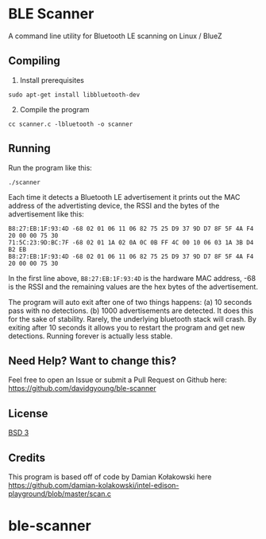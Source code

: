 # BLE Scanner

A command line utility for Bluetooth LE scanning on Linux / BlueZ

## Compiling

1. Install prerequisites

`sudo apt-get install libbluetooth-dev`

2. Compile the program

`cc scanner.c -lbluetooth -o scanner`

## Running

Run the program like this:

`./scanner`

Each time it detects a Bluetooth LE advertisement it prints out the MAC address of the advertisting device, the RSSI and the bytes of the advertisement like this:

```
B8:27:EB:1F:93:4D -68 02 01 06 11 06 82 75 25 D9 37 9D D7 8F 5F 4A F4 20 00 00 75 30
71:5C:23:9D:BC:7F -68 02 01 1A 02 0A 0C 0B FF 4C 00 10 06 03 1A 3B D4 B2 EB
B8:27:EB:1F:93:4D -68 02 01 06 11 06 82 75 25 D9 37 9D D7 8F 5F 4A F4 20 00 00 75 30
```

In the first line above, `B8:27:EB:1F:93:4D` is the hardware MAC address, -68 is the RSSI and the remaining values are the hex bytes of the advertisement.

The program will auto exit after one of two things happens:  (a) 10 seconds pass with no detections.  (b) 1000 advertisements are detected.  It does this for the sake of stability.  Rarely, the underlying bluetooth stack will crash.  By exiting after 10 seconds it allows you to restart the program and get new detections.  Running forever is actually less stable.

## Need Help?  Want to change this?

Feel free to open an Issue or submit a Pull Request on Github here: https://github.com/davidgyoung/ble-scanner

## License

[BSD 3](./LICENSE)

## Credits

This program is based off of code by Damian Kołakowski here https://github.com/damian-kolakowski/intel-edison-playground/blob/master/scan.c

# ble-scanner
